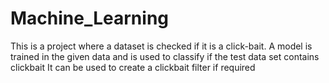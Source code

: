 # Machine_Learning
This is a project where a dataset is checked if it is a click-bait.
A model is trained in the given data and is used to classify if the test data set contains clickbait
It can be used to create a clickbait filter if required
